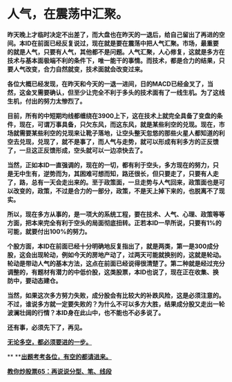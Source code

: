 人气，在震荡中汇聚。
====



**昨天晚上才临时决定不出差了，而大盘也在昨天的一退后，给自己留出了再进的空间。本ID在前面已经反复说过，现在就是要在震荡中把人气汇聚。市场，最重要的就是人气，只要有人气，其他都不是问题。人气汇聚，人心修复，这就是多方在技术与基本面极端不利的条件下，唯一能干的事情。而技术，都是合力的结果，只要人气改变，合力自然就变，技术面就会改变过来。**

**各位大概已经发现，在昨天和今天的一退一进间，日的MACD已经金叉了，当然，这金叉需要确认，但至少让完全不利于多头的技术面有了一线生机。为了这线生机，付出的努力太惨烈了。**

**目前，所有的中短期均线都缠绕在3900上下，这在技术上就完全具备了变盘的条件，现在，可谓万事具备，只欠东风，而这东风，就是某些利空的兑现。现在，市场就需要某些利空的兑现来让靴子落地，让空头整天忽悠的那些火星人都知道的利空去兑现，兑现了，就不是事了，而人气与走势，就可以形成有利多方的正反馈了，一旦这正反馈形成，空头就可以一边凉快去了。**

**当然，正如本ID一直强调的，现在的一切，都有利于空头，多方现在的努力，只是无中生有，逆势而为，其困难可想而知，路还很长，但只要走了，只要有人走了，路，总有一天会走出来的。至于政策面，一旦走势与人气回来，政策面也是可以改变的，政策，不过是合力的一部分，政策，不是天上掉下来的，也脱离不了现实。**

**所以，现在多方从事的，是一项大的系统工程，要在技术、人气、心理、政策等等方面，把本来完全有利于空头的局面彻底扭转。正若本ID一早所说，只要有1%的可能，就要付出100%的努力。**

**个股方面，本ID在前面已经十分明确地反复指出了，就是两类，第一是300成分股，这会出现轮动，例如今天的房地产动了，过两天可能就换别的，这就是轮动。轮动是带动人气的基本方法，这点在前面已经说得很清楚了。第二种就是经过充分调整的，有题材有潜力的中低价股，这类股票，本ID也说了，现在正在收集、换防中，要动态建仓。**

**当然，如果这次多方努力失败，成分股会有比较大的补跌风险，这是必须注意的。不过，谁说多方就一定要失败的？为什么不可以多方大胜，结果成分股又走出一轮波澜壮阔的行情？本ID身在此山中，也不能也不必多说了。**

**还有事，必须先下了，再见。**

[**无论多空，都必须要进的一步。**](http://blog.sina.com.cn/u/486e105c01000bqt)

** **[**出题考考各位，有空的都请进来。**](http://blog.sina.com.cn/u/486e105c01000bqd)

[**教你炒股票65：再说说分型、笔、线段**](http://blog.sina.com.cn/u/486e105c01000bpo)
